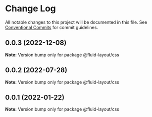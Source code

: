 # Change Log

All notable changes to this project will be documented in this file.
See [Conventional Commits](https://conventionalcommits.org) for commit guidelines.

## 0.0.3 (2022-12-08)

**Note:** Version bump only for package @fluid-layout/css





## 0.0.2 (2022-07-28)

**Note:** Version bump only for package @fluid-layout/css





## 0.0.1 (2022-01-22)

**Note:** Version bump only for package @fluid-layout/css

